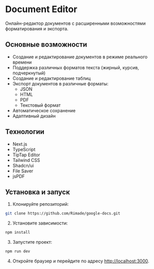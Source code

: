 # Document Editor

Онлайн-редактор документов с расширенными возможностями форматирования и экспорта.

## Основные возможности

- Создание и редактирование документов в режиме реального времени
- Поддержка различных форматов текста (жирный, курсив, подчеркнутый)
- Создание и редактирование таблиц
- Экспорт документов в различные форматы:
  - JSON
  - HTML
  - PDF
  - Текстовый формат
- Автоматическое сохранение
- Адаптивный дизайн

## Технологии

- Next.js
- TypeScript
- TipTap Editor
- Tailwind CSS
- Shadcn/ui
- File Saver
- jsPDF

## Установка и запуск

1. Клонируйте репозиторий:

```bash
git clone https://github.com/Rimade/google-docs.git
```

2. Установите зависимости:

```bash
npm install
```

3. Запустите проект:

```bash
npm run dev
```

4. Откройте браузер и перейдите по адресу [http://localhost:3000](http://localhost:3000).
